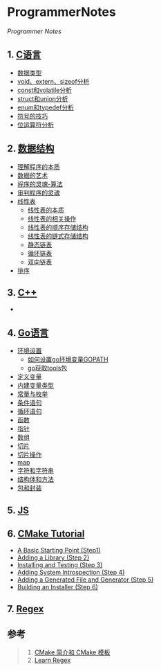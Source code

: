 # ProgrammerNotes
*Programmer Notes*   

## 1. [C语言](./C/README.md)    
  - [数据类型](./C/src/1.md)
  - [void、extern、sizeof分析](./C/src/2.md)
  - [const和volatile分析](./C/src/3.md)
  - [struct和union分析](./C/src/4.md)
  - [enum和typedef分析](./C/src/5.md)
  - [符号的技巧](./C/src/6.md)
  - [位运算符分析](./C/src/7.md)

## 2. [数据结构](./DataStructure/README.md)    
- [理解程序的本质](./DataStructure/src/1.md)    
- [数据的艺术](./DataStructure/src/2.md)    
- [程序的灵魂-算法](./DataStructure/src/3.md)   
- [审判程序的灵魂](./DataStructure/src/4.md)
- [线性表](./DataStructure/DataStructrue.md#5.线性表) 
  - [线性表的本质](./DataStructure/src/5.md)
  - [线性表的相关操作](./DataStructure/src/6.md)
  - [线性表的顺序存储结构](./DataStructure/src/7.md)
  - [线性表的链式存储结构](./DataStructure/src/8.md)
  - [静态链表](./DataStructure/src/9.md)
  - [循环链表](./DataStructure/src/10.md)
  - [双向链表](./DataStructure/src/11.md)
- [排序](./DataStructure/src/sort.md)

## 3. [C++](./Cpp/README.md)    
- []()

## 4. [Go语言](./Go/README.md)
- [环境设置](./Go/src/0.md)
   - [如何设置go环境变量GOPATH](./Go/src/0.md#如何设置go环境变量gopath)
   - [go获取tools包](./Go/src/0.md#go获取tools包) 
- [定义变量](./Go/src/1.md)   
- [内建变量类型](./Go/src/2.md)
- [常量与枚举](./Go/src/3.md)   
- [条件语句](./Go/src/4.md)  
- [循环语句](./Go/src/5.md)  
- [函数](./Go/src/6.md)
- [指针](./Go/src/7.md)
- [数组](./Go/src/8.md)
- [切片](./Go/src/9.md)
- [切片操作](./Go/src/10.md)
- [map](./Go/src/11.md)
- [字符和字符串](./Go/src/12.md)
- [结构体和方法](./Go/src/13.md)
- [包和封装](./Go/src/14.md)


## 5. [JS](./JS/README.md)

## 6. [CMake Tutorial](./CMake/README.md)
- [A Basic Starting Point (Step1)](./CMake/cmake.md#a-basic-starting-point-(step-1))
- [Adding a Library (Step 2)](./CMake/cmake.md#adding-a-library-(step-2))
- [Installing and Testing (Step 3)](./CMake/cmake.md#installing-and-testing-(step-3))
- [Adding System Introspection (Step 4)](./CMake/cmake.md#adding-system-introspection-(step-4))
- [Adding a Generated File and Generator (Step 5)](./CMake/cmake.md#adding-a-generated-file-and-generator-(step-5))
- [Building an Installer (Step 6)](./CMake/cmake.md#building-an-installer-(step-6))

## 7. [Regex](Regex/README.md)


## 参考
> 1. [CMake 简介和 CMake 模板](https://github.com/district10/cmake-templates)    
> 2. [Learn Regex](https://github.com/ziishaned/learn-regex)    